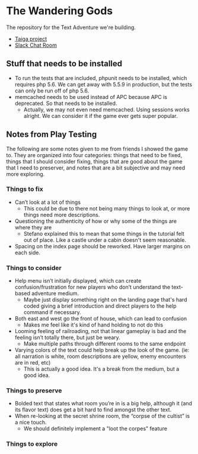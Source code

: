 # The Wandering Gods

The repository for the Text Adventure we're building.

* [Taiga project](https://tree.taiga.io/project/cincospenguinos-rll_textadventure/backlog)
* [Slack Chat Room](https://rlltext.slack.com/messages/general/)

## Stuff that needs to be installed

* To run the tests that are included, phpunit needs to be installed, which requires php 5.6. We can get away with
5.5.9 in production, but the tests can only be run off of php 5.6.
* memcached needs to be used instead of APC because APC is deprecated. So that needs to be installed.
    * Actually, we may not even need memcached. Using sessions works alright. We can consider it if the game ever gets super popular.

## Notes from Play Testing

The following are some notes given to me from friends I showed the game to. They are organized into four categories: things that
need to be fixed, things that I should consider fixing, things that are good about the game that I need to preserver, and
notes that are a bit subjective and may need more exploring.

### Things to fix

* Can’t look at a lot of things
    * This could be due to there not being many things to look at, or more things need more descriptions.
* Questioning the authenticity of how or why some of the things are where they are
    * Stefano explained this to mean that some things in the tutorial felt out of place. Like a castle under a cabin doesn't seem reasonable.
* Spacing on the index page should be reworked. Have larger margins on each side.

### Things to consider

* Help menu isn’t initially displayed, which can create confusion/frustration for new players who don’t understand the text-based adventure medium.
    * Maybe just display something right on the landing page that's hard coded giving a brief introduction and direct players to the help command if
    necessary.
* Both east and west go the front of house, which can lead to confusion
    * Makes me feel like it's kind of hand holding to not do this
* Looming feeling of railroading, not that linear gameplay is bad and the feeling isn’t totally there, but just be weary.
    * Make multiple paths through different rooms to the same endpoint
* Varying colors of the text could help break up the look of the game. (ie: all narration is white, room descriptions are yellow, enemy encounters are in red, etc)
    * This is actually a good idea. It's a break from the medium, but a good idea.


### Things to preserve

* Bolded text that states what room you’re in is a big help, although it (and its flavor text) does get a bit hard to find amongst the other text.
* When re-looking at the secret shrine room, the “corpse of the cultist” is a nice touch.
    * We should definitely implement a "loot the corpes" feature

### Things to explore